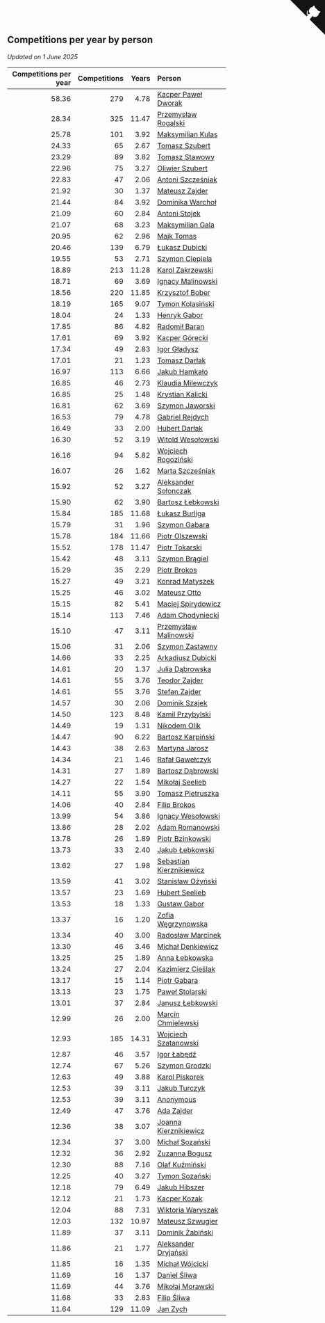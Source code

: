 ## Competitions per year by person

*Updated on  1 June 2025*

| Competitions per year | Competitions | Years | Person |
| ---: | ---: | ---: | :--- |
| 58.36 | 279 | 4.78 | [Kacper Paweł Dworak](https://www.worldcubeassociation.org/persons/2020DWOR01) |
| 28.34 | 325 | 11.47 | [Przemysław Rogalski](https://www.worldcubeassociation.org/persons/2013ROGA02) |
| 25.78 | 101 | 3.92 | [Maksymilian Kulas](https://www.worldcubeassociation.org/persons/2021KULA02) |
| 24.33 | 65 | 2.67 | [Tomasz Szubert](https://www.worldcubeassociation.org/persons/2022SZUB02) |
| 23.29 | 89 | 3.82 | [Tomasz Stawowy](https://www.worldcubeassociation.org/persons/2021STAW01) |
| 22.96 | 75 | 3.27 | [Oliwier Szubert](https://www.worldcubeassociation.org/persons/2022SZUB01) |
| 22.83 | 47 | 2.06 | [Antoni Szcześniak](https://www.worldcubeassociation.org/persons/2023SZCZ04) |
| 21.92 | 30 | 1.37 | [Mateusz Zajder](https://www.worldcubeassociation.org/persons/2024ZAJD01) |
| 21.44 | 84 | 3.92 | [Dominika Warchoł](https://www.worldcubeassociation.org/persons/2021WARC01) |
| 21.09 | 60 | 2.84 | [Antoni Stojek](https://www.worldcubeassociation.org/persons/2022STOJ03) |
| 21.07 | 68 | 3.23 | [Maksymilian Gala](https://www.worldcubeassociation.org/persons/2022GALA01) |
| 20.95 | 62 | 2.96 | [Majk Tomas](https://www.worldcubeassociation.org/persons/2022TOMA05) |
| 20.46 | 139 | 6.79 | [Łukasz Dubicki](https://www.worldcubeassociation.org/persons/2018DUBI01) |
| 19.55 | 53 | 2.71 | [Szymon Ciepiela](https://www.worldcubeassociation.org/persons/2022CIEP01) |
| 18.89 | 213 | 11.28 | [Karol Zakrzewski](https://www.worldcubeassociation.org/persons/2014ZAKR01) |
| 18.71 | 69 | 3.69 | [Ignacy Malinowski](https://www.worldcubeassociation.org/persons/2021MALI02) |
| 18.56 | 220 | 11.85 | [Krzysztof Bober](https://www.worldcubeassociation.org/persons/2013BOBE01) |
| 18.19 | 165 | 9.07 | [Tymon Kolasiński](https://www.worldcubeassociation.org/persons/2016KOLA02) |
| 18.04 | 24 | 1.33 | [Henryk Gabor](https://www.worldcubeassociation.org/persons/2024GABO02) |
| 17.85 | 86 | 4.82 | [Radomił Baran](https://www.worldcubeassociation.org/persons/2020BARA02) |
| 17.61 | 69 | 3.92 | [Kacper Górecki](https://www.worldcubeassociation.org/persons/2021GORE01) |
| 17.34 | 49 | 2.83 | [Igor Gładysz](https://www.worldcubeassociation.org/persons/2022GLAD01) |
| 17.01 | 21 | 1.23 | [Tomasz Darłak](https://www.worldcubeassociation.org/persons/2024DARL01) |
| 16.97 | 113 | 6.66 | [Jakub Hamkało](https://www.worldcubeassociation.org/persons/2018HAMK01) |
| 16.85 | 46 | 2.73 | [Klaudia Milewczyk](https://www.worldcubeassociation.org/persons/2022MILE05) |
| 16.85 | 25 | 1.48 | [Krystian Kalicki](https://www.worldcubeassociation.org/persons/2023KALI10) |
| 16.81 | 62 | 3.69 | [Szymon Jaworski](https://www.worldcubeassociation.org/persons/2021JAWO01) |
| 16.53 | 79 | 4.78 | [Gabriel Rejdych](https://www.worldcubeassociation.org/persons/2020REJD01) |
| 16.49 | 33 | 2.00 | [Hubert Darłak](https://www.worldcubeassociation.org/persons/2023DARL03) |
| 16.30 | 52 | 3.19 | [Witold Wesołowski](https://www.worldcubeassociation.org/persons/2022WESO01) |
| 16.16 | 94 | 5.82 | [Wojciech Rogoziński](https://www.worldcubeassociation.org/persons/2019ROGO04) |
| 16.07 | 26 | 1.62 | [Marta Szcześniak](https://www.worldcubeassociation.org/persons/2023SZCZ07) |
| 15.92 | 52 | 3.27 | [Aleksander Sołonczak](https://www.worldcubeassociation.org/persons/2022SOLO01) |
| 15.90 | 62 | 3.90 | [Bartosz Łebkowski](https://www.worldcubeassociation.org/persons/2021LEBK01) |
| 15.84 | 185 | 11.68 | [Łukasz Burliga](https://www.worldcubeassociation.org/persons/2013BURL01) |
| 15.79 | 31 | 1.96 | [Szymon Gabara](https://www.worldcubeassociation.org/persons/2023GABA01) |
| 15.78 | 184 | 11.66 | [Piotr Olszewski](https://www.worldcubeassociation.org/persons/2013OLSZ02) |
| 15.52 | 178 | 11.47 | [Piotr Tokarski](https://www.worldcubeassociation.org/persons/2013TOKA01) |
| 15.42 | 48 | 3.11 | [Szymon Brągiel](https://www.worldcubeassociation.org/persons/2022BRAG03) |
| 15.29 | 35 | 2.29 | [Piotr Brokos](https://www.worldcubeassociation.org/persons/2023BROK01) |
| 15.27 | 49 | 3.21 | [Konrad Matyszek](https://www.worldcubeassociation.org/persons/2022MATY02) |
| 15.25 | 46 | 3.02 | [Mateusz Otto](https://www.worldcubeassociation.org/persons/2022OTTO01) |
| 15.15 | 82 | 5.41 | [Maciej Spirydowicz](https://www.worldcubeassociation.org/persons/2020SPIR01) |
| 15.14 | 113 | 7.46 | [Adam Chodyniecki](https://www.worldcubeassociation.org/persons/2017CHOD02) |
| 15.10 | 47 | 3.11 | [Przemysław Malinowski](https://www.worldcubeassociation.org/persons/2022MALI01) |
| 15.06 | 31 | 2.06 | [Szymon Zastawny](https://www.worldcubeassociation.org/persons/2023ZAST01) |
| 14.66 | 33 | 2.25 | [Arkadiusz Dubicki](https://www.worldcubeassociation.org/persons/2023DUBI01) |
| 14.61 | 20 | 1.37 | [Julia Dąbrowska](https://www.worldcubeassociation.org/persons/2024DABR01) |
| 14.61 | 55 | 3.76 | [Teodor Zajder](https://www.worldcubeassociation.org/persons/2021ZAJD03) |
| 14.61 | 55 | 3.76 | [Stefan Zajder](https://www.worldcubeassociation.org/persons/2021ZAJD02) |
| 14.57 | 30 | 2.06 | [Dominik Szajek](https://www.worldcubeassociation.org/persons/2023SZAJ01) |
| 14.50 | 123 | 8.48 | [Kamil Przybylski](https://www.worldcubeassociation.org/persons/2016PRZY01) |
| 14.49 | 19 | 1.31 | [Nikodem Olik](https://www.worldcubeassociation.org/persons/2024OLIK01) |
| 14.47 | 90 | 6.22 | [Bartosz Karpiński](https://www.worldcubeassociation.org/persons/2019KARP03) |
| 14.43 | 38 | 2.63 | [Martyna Jarosz](https://www.worldcubeassociation.org/persons/2022JARO01) |
| 14.34 | 21 | 1.46 | [Rafał Gawełczyk](https://www.worldcubeassociation.org/persons/2023GAWE01) |
| 14.31 | 27 | 1.89 | [Bartosz Dąbrowski](https://www.worldcubeassociation.org/persons/2023DABR07) |
| 14.27 | 22 | 1.54 | [Mikołaj Seelieb](https://www.worldcubeassociation.org/persons/2023SEEL04) |
| 14.11 | 55 | 3.90 | [Tomasz Pietruszka](https://www.worldcubeassociation.org/persons/2021PIET01) |
| 14.06 | 40 | 2.84 | [Filip Brokos](https://www.worldcubeassociation.org/persons/2022BROK03) |
| 13.99 | 54 | 3.86 | [Ignacy Wesołowski](https://www.worldcubeassociation.org/persons/2021WESO01) |
| 13.86 | 28 | 2.02 | [Adam Romanowski](https://www.worldcubeassociation.org/persons/2023ROMA10) |
| 13.78 | 26 | 1.89 | [Piotr Bzinkowski](https://www.worldcubeassociation.org/persons/2023BZIN01) |
| 13.73 | 33 | 2.40 | [Jakub Łebkowski](https://www.worldcubeassociation.org/persons/2023LEBK01) |
| 13.62 | 27 | 1.98 | [Sebastian Kierznikiewicz](https://www.worldcubeassociation.org/persons/2023KIER02) |
| 13.59 | 41 | 3.02 | [Stanisław Ożyński](https://www.worldcubeassociation.org/persons/2022OZYN01) |
| 13.57 | 23 | 1.69 | [Hubert Seelieb](https://www.worldcubeassociation.org/persons/2023SEEL02) |
| 13.53 | 18 | 1.33 | [Gustaw Gabor](https://www.worldcubeassociation.org/persons/2024GABO01) |
| 13.37 | 16 | 1.20 | [Zofia Węgrzynowska](https://www.worldcubeassociation.org/persons/2024WEGR01) |
| 13.34 | 40 | 3.00 | [Radosław Marcinek](https://www.worldcubeassociation.org/persons/2022MARC05) |
| 13.30 | 46 | 3.46 | [Michał Denkiewicz](https://www.worldcubeassociation.org/persons/2021DENK01) |
| 13.25 | 25 | 1.89 | [Anna Łebkowska](https://www.worldcubeassociation.org/persons/2023LEBK04) |
| 13.24 | 27 | 2.04 | [Kazimierz Cieślak](https://www.worldcubeassociation.org/persons/2023CIES01) |
| 13.17 | 15 | 1.14 | [Piotr Gabara](https://www.worldcubeassociation.org/persons/2024GABA02) |
| 13.13 | 23 | 1.75 | [Paweł Stolarski](https://www.worldcubeassociation.org/persons/2023STOL04) |
| 13.01 | 37 | 2.84 | [Janusz Łebkowski](https://www.worldcubeassociation.org/persons/2022LEBK01) |
| 12.99 | 26 | 2.00 | [Marcin Chmielewski](https://www.worldcubeassociation.org/persons/2023CHMI01) |
| 12.93 | 185 | 14.31 | [Wojciech Szatanowski](https://www.worldcubeassociation.org/persons/2011SZAT01) |
| 12.87 | 46 | 3.57 | [Igor Łabędź](https://www.worldcubeassociation.org/persons/2021LABE01) |
| 12.74 | 67 | 5.26 | [Szymon Grodzki](https://www.worldcubeassociation.org/persons/2020GROD01) |
| 12.63 | 49 | 3.88 | [Karol Piskorek](https://www.worldcubeassociation.org/persons/2021PISK01) |
| 12.53 | 39 | 3.11 | [Jakub Turczyk](https://www.worldcubeassociation.org/persons/2022TURC02) |
| 12.53 | 39 | 3.11 | [Anonymous](https://www.worldcubeassociation.org/persons/2022ANON03) |
| 12.49 | 47 | 3.76 | [Ada Zajder](https://www.worldcubeassociation.org/persons/2021ZAJD01) |
| 12.36 | 38 | 3.07 | [Joanna Kierznikiewicz](https://www.worldcubeassociation.org/persons/2022KIER01) |
| 12.34 | 37 | 3.00 | [Michał Sozański](https://www.worldcubeassociation.org/persons/2022SOZA02) |
| 12.32 | 36 | 2.92 | [Zuzanna Bogusz](https://www.worldcubeassociation.org/persons/2022BOGU01) |
| 12.30 | 88 | 7.16 | [Olaf Kuźmiński](https://www.worldcubeassociation.org/persons/2018KUZM02) |
| 12.25 | 40 | 3.27 | [Tymon Sozański](https://www.worldcubeassociation.org/persons/2022SOZA01) |
| 12.18 | 79 | 6.49 | [Jakub Hibszer](https://www.worldcubeassociation.org/persons/2018HIBS01) |
| 12.12 | 21 | 1.73 | [Kacper Kozak](https://www.worldcubeassociation.org/persons/2023KOZA05) |
| 12.04 | 88 | 7.31 | [Wiktoria Waryszak](https://www.worldcubeassociation.org/persons/2018WARY01) |
| 12.03 | 132 | 10.97 | [Mateusz Szwugier](https://www.worldcubeassociation.org/persons/2014SZWU01) |
| 11.89 | 37 | 3.11 | [Dominik Żabiński](https://www.worldcubeassociation.org/persons/2022ZABI01) |
| 11.86 | 21 | 1.77 | [Aleksander Dryjański](https://www.worldcubeassociation.org/persons/2023DRYJ01) |
| 11.85 | 16 | 1.35 | [Michał Wójcicki](https://www.worldcubeassociation.org/persons/2024WOJC01) |
| 11.69 | 16 | 1.37 | [Daniel Śliwa](https://www.worldcubeassociation.org/persons/2024SLIW01) |
| 11.69 | 44 | 3.76 | [Mikołaj Morawski](https://www.worldcubeassociation.org/persons/2021MORA01) |
| 11.68 | 33 | 2.83 | [Filip Śliwa](https://www.worldcubeassociation.org/persons/2022SLIW01) |
| 11.64 | 129 | 11.09 | [Jan Zych](https://www.worldcubeassociation.org/persons/2014ZYCH01) |


<a href="https://github.com/noeruchangd/wca_statistics_vn" class="github-corner" aria-label="View source on Github"><svg width="80" height="80" viewBox="0 0 250 250" style="fill:#151513; color:#fff; position: absolute; top: 0; border: 0; right: 0;" aria-hidden="true"><path d="M0,0 L115,115 L130,115 L142,142 L250,250 L250,0 Z"></path><path d="M128.3,109.0 C113.8,99.7 119.0,89.6 119.0,89.6 C122.0,82.7 120.5,78.6 120.5,78.6 C119.2,72.0 123.4,76.3 123.4,76.3 C127.3,80.9 125.5,87.3 125.5,87.3 C122.9,97.6 130.6,101.9 134.4,103.2" fill="currentColor" style="transform-origin: 130px 106px;" class="octo-arm"></path><path d="M115.0,115.0 C114.9,115.1 118.7,116.5 119.8,115.4 L133.7,101.6 C136.9,99.2 139.9,98.4 142.2,98.6 C133.8,88.0 127.5,74.4 143.8,58.0 C148.5,53.4 154.0,51.2 159.7,51.0 C160.3,49.4 163.2,43.6 171.4,40.1 C171.4,40.1 176.1,42.5 178.8,56.2 C183.1,58.6 187.2,61.8 190.9,65.4 C194.5,69.0 197.7,73.2 200.1,77.6 C213.8,80.2 216.3,84.9 216.3,84.9 C212.7,93.1 206.9,96.0 205.4,96.6 C205.1,102.4 203.0,107.8 198.3,112.5 C181.9,128.9 168.3,122.5 157.7,114.1 C157.9,116.9 156.7,120.9 152.7,124.9 L141.0,136.5 C139.8,137.7 141.6,141.9 141.8,141.8 Z" fill="currentColor" class="octo-body"></path></svg></a><style>.github-corner:hover .octo-arm{animation:octocat-wave 560ms ease-in-out}@keyframes octocat-wave{0%,100%{transform:rotate(0)}20%,60%{transform:rotate(-25deg)}40%,80%{transform:rotate(10deg)}}@media (max-width:500px){.github-corner:hover .octo-arm{animation:none}.github-corner .octo-arm{animation:octocat-wave 560ms ease-in-out}}</style>

